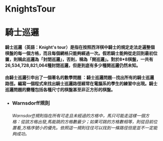 # KnightsTour
# 騎士巡邏

#### 騎士巡邏（英語：Knight's tour）是指在按照西洋棋中騎士的規定走法走遍整個棋盤的每一個方格，而且每個網格只能夠經過一次。假若騎士能夠從走回到最初位置，則稱此巡邏為「封閉巡邏」，否則，稱為「開巡邏」。對於8*8棋盤，一共有26,534,728,821,064種封閉巡邏，但是到底有多少種開巡邏仍然未知。
#### 由騎士巡邏引申出了一個著名的數學問題 ：騎士巡邏問題--找出所有的騎士巡邏路徑。編寫一個程式來找出騎士巡邏路徑經常在電腦系的學生的練習中出現。騎士巡邏問題的變種包括各種尺寸的棋盤甚至非正方形的棋盤。

- ### Warnsdorff規則
    ###### Warnsdorff規則指在所有可走且未經過的方格中，馬只可能走這樣一個方格：從該方格出發,馬能跳的方格數最少；如果可跳的方格數相等，則從目前位置看,方格序號小的優先。依照這一規則往往可以找到一條路徑但是並不一定能夠成功。

